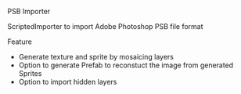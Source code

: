 PSB Importer

ScriptedImporter to import Adobe Photoshop PSB file format

Feature

- Generate texture and sprite by mosaicing layers
- Option to generate Prefab to reconstuct the image from generated Sprites
- Option to import hidden layers

